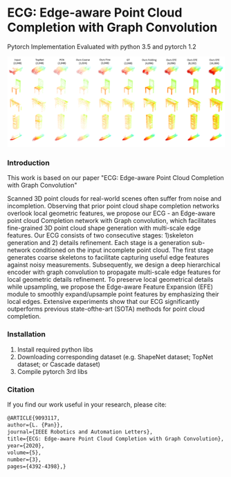 # ECG: Edge-aware Point Cloud Completion with Graph Convolution

Pytorch Implementation
Evaluated with python 3.5 and pytorch 1.2

![prediction example](https://github.com/paul007pl/ECG/blob/master/misc/qualitative.png)


### Introduction
This work is based on our paper "ECG: Edge-aware Point Cloud Completion with Graph Convolution"

Scanned 3D point clouds for real-world scenes often suffer from noise and incompletion. Observing that prior point cloud shape completion networks overlook local geometric features, we propose our ECG - an Edge-aware point cloud Completion network with Graph convolution, which facilitates fine-grained 3D point cloud shape generation with multi-scale edge features. Our ECG consists of two consecutive stages: 1)skeleton generation and 2) details refinement. Each stage is a generation sub-network conditioned on the input incomplete point cloud. The first stage generates coarse skeletons to facilitate capturing useful edge features against noisy measurements.  Subsequently, we design a deep hierarchical encoder with graph convolution to propagate multi-scale edge features for local geometric details refinement. To preserve local geometrical details while upsampling, we propose the Edge-aware Feature Expansion (EFE) module to smoothly expand/upsample point features by emphasizing their local edges. Extensive experiments show that our ECG significantly outperforms previous state-ofthe-art (SOTA) methods for point cloud completion.


### Installation
1. Install required python libs
2. Downloading corresponding dataset (e.g. ShapeNet dataset; TopNet dataset; or Cascade dataset)
3. Compile pytorch 3rd libs

### Citation
If you find our work useful in your research, please cite:

	@ARTICLE{9093117,
	author={L. {Pan}},
	journal={IEEE Robotics and Automation Letters}, 
	title={ECG: Edge-aware Point Cloud Completion with Graph Convolution}, 
	year={2020},
	volume={5},
	number={3},
	pages={4392-4398},}

